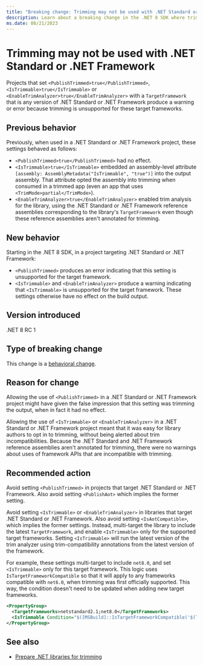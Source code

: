 ```yaml
---
title: "Breaking change: Trimming may not be used with .NET Standard or .NET Framework"
description: Learn about a breaking change in the .NET 8 SDK where trimming settings produce new warnings or errors in .NET Standard or .NET Framework projects.
ms.date: 08/21/2023
---
```

# Trimming may not be used with .NET Standard or .NET Framework

Projects that set `<PublishTrimmed>true</PublishTrimmed>`, `<IsTrimmable>true</IsTrimmable>` or `<EnableTrimAnalyzer>true</EnableTrimAnalyzer>` with a `TargetFramework` that is any version of .NET Standard or .NET Framework produce a warning or error because trimming is unsupported for these target frameworks.

## Previous behavior

Previously, when used in a .NET Standard or .NET Framework project, these settings behaved as follows:

- `<PublishTrimmed>true</PublishTrimmed>` had no effect.
- `<IsTrimmable>true</IsTrimmable>` embedded an assembly-level attribute `[assembly: AssemblyMetadata("IsTrimmable", "true")]` into the output assembly. That attribute opted the assembly into trimming when consumed in a trimmed app (even an app that uses `<TrimMode>partial</TrimMode>`).
- `<EnableTrimAnalyzer>true</EnableTrimAnalyzer>` enabled trim analysis for the library, using the .NET Standard or .NET Framework reference assemblies corresponding to the library's `TargetFramework` even though these reference assemblies aren't annotated for trimming.

## New behavior

Starting in the .NET 8 SDK, in a project targeting .NET Standard or .NET Framework:

- `<PublishTrimmed>` produces an error indicating that this setting is unsupported for the target framework.
- `<IsTrimmable>` and `<EnableTrimAnalyzer>` produce a warning indicating that `<IsTrimmable>` is unsupported for the target framework. These settings otherwise have no effect on the build output.

## Version introduced

.NET 8 RC 1

## Type of breaking change

This change is a [behavioral change](../../categories.md#behavioral-change).

## Reason for change

Allowing the use of `<PublishTrimmed>` in a .NET Standard or .NET Framework project might have given the false impression that this setting was trimming the output, when in fact it had no effect.

Allowing the use of `<IsTrimmable>` or `<EnableTrimAnalyzer>` in a .NET Standard or .NET Framework project meant that it was easy for library authors to opt in to trimming, without being alerted about trim incompatibilities. Because the .NET Standard and .NET Framework reference assemblies aren't annotated for trimming, there were no warnings about uses of framework APIs that are incompatible with trimming.

## Recommended action

Avoid setting `<PublishTrimmed>` in projects that target .NET Standard or .NET Framework. Also avoid setting `<PublishAot>` which implies the former setting.

Avoid setting `<IsTrimmable>` or `<EnableTrimAnalyzer>` in libraries that target .NET Standard or .NET Framework. Also avoid setting `<IsAotCompatible>`, which implies the former settings. Instead, multi-target the library to include the latest `TargetFramework`, and enable `<IsTrimmable>` only for the supported target frameworks. Setting `<IsTrimmable>` will run the latest version of the trim analyzer using trim-compatibility annotations from the latest version of the framework.

For example, these settings multi-target to include `net8.0`, and set `<IsTrimmable>` only for this target framework. This logic uses `IsTargetFrameworkCompatible` so that it will apply to any frameworks compatible with `net6.0`, when trimming was first officially supported. This way, the condition doesn't need to be updated when adding new target frameworks.

```xml
<PropertyGroup>
  <TargetFrameworks>netstandard2.1;net8.0</TargetFrameworks>
  <IsTrimmable Condition="$([MSBuild]::IsTargetFrameworkCompatible('$(TargetFramework)', 'net6.0'))">true</IsTrimmable>
</PropertyGroup>
```

## See also

- [Prepare .NET libraries for trimming](../../../deploying/trimming/prepare-libraries-for-trimming.md)
